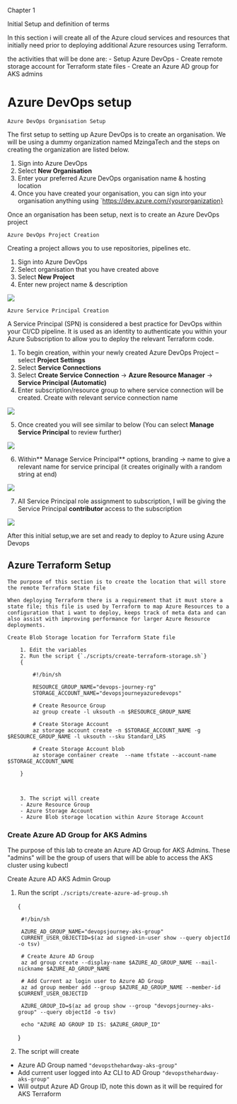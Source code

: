 Chapter 1 

Initial Setup and definition of terms 

In this section i will create all of the Azure cloud services and resources that initially need prior to deploying additional Azure resources using Terraform. 

 the activities that will be done are: 
    - Setup Azure DevOps
    - Create remote storage account for Terraform state files
    - Create an Azure AD group for AKS admins

# Azure DevOps setup

    Azure DevOps Organisation Setup

The first setup to setting up Azure DevOps is to create an organisation. We will be using a dummy organization named MzingaTech and the steps on creating the organization are listed below.

1. Sign into Azure DevOps
2. Select **New Organisation**
3. Enter your preferred Azure DevOps organisation name & hosting location 
4. Once you have created your organisation, you can sign into your organisation anything using
`https://dev.azure.com/{yourorganization}

Once an organisation has been setup, next is to create an Azure DevOps project

    Azure DevOps Project Creation

Creating a project allows you to use repositories, pipelines etc. 

1. Sign into Azure DevOps
2. Select organisation that you have created above
3. Select **New Project**
4. Enter new project name & description

![](images/azure-devops-project-creation.png)

    
    Azure Service Principal Creation

A Service Principal (SPN) is considered a best practice for DevOps within your CI/CD pipeline. It is used as an identity to authenticate you within your Azure Subscription to allow you to deploy the relevant Terraform code.

1. To begin creation, within your newly created Azure DevOps Project – select **Project Settings**
2. Select **Service Connections**
3. Select **Create Service Connection** -> **Azure Resource Manager** -> **Service Principal (Automatic)**
4. Enter subscription/resource group to where service connection will be created. Create with relevant service connection name

![](images/azure-devops-service-connection.png)

5. Once created you will see similar to below (You can select **Manage Service Principal** to review further)

![](images/azure-devops-service-connection-2.png)

6. Within** Manage Service Principal** options, branding -> name to give a relevant name for service principal (it creates originally with a random string at end)

![](images/azure-devops-service-connection-3.png)

7. All Service Principal role assignment to subscription, I will be giving the Service Principal **contributor** access to the subscription

![](images/azure-devops-service-connection-4.png)

After this initial setup,we are set and ready to deploy to Azure using Azure Devops 



## Azure Terraform Setup

    The purpose of this section is to create the location that will store the remote Terraform State file

    When deploying Terraform there is a requirement that it must store a state file; this file is used by Terraform to map Azure Resources to a configuration that i want to deploy, keeps track of meta data and can also assist with improving performance for larger Azure Resource deployments.

    Create Blob Storage location for Terraform State file
            
        1. Edit the variables
        2. Run the script {`./scripts/create-terraform-storage.sh`}
        {

            #!/bin/sh

            RESOURCE_GROUP_NAME="devops-journey-rg"
            STORAGE_ACCOUNT_NAME="devopsjourneyazuredevops"

            # Create Resource Group
            az group create -l uksouth -n $RESOURCE_GROUP_NAME

            # Create Storage Account
            az storage account create -n $STORAGE_ACCOUNT_NAME -g $RESOURCE_GROUP_NAME -l uksouth --sku Standard_LRS

            # Create Storage Account blob
            az storage container create  --name tfstate --account-name $STORAGE_ACCOUNT_NAME

        }



        3. The script will create
        - Azure Resource Group
        - Azure Storage Account
        - Azure Blob storage location within Azure Storage Account



### Create Azure AD Group for AKS Admins

The purpose of this lab to create an Azure AD Group for AKS Admins. These "admins" will be the group of users that will be able to access the AKS cluster using kubectl

  Create Azure AD AKS Admin Group
1. Run the script `./scripts/create-azure-ad-group.sh`

    {

        #!/bin/sh

        AZURE_AD_GROUP_NAME="devopsjourney-aks-group"
        CURRENT_USER_OBJECTID=$(az ad signed-in-user show --query objectId -o tsv)

        # Create Azure AD Group
        az ad group create --display-name $AZURE_AD_GROUP_NAME --mail-nickname $AZURE_AD_GROUP_NAME

        # Add Current az login user to Azure AD Group
        az ad group member add --group $AZURE_AD_GROUP_NAME --member-id $CURRENT_USER_OBJECTID

        AZURE_GROUP_ID=$(az ad group show --group "devopsjourney-aks-group" --query objectId -o tsv)

        echo "AZURE AD GROUP ID IS: $AZURE_GROUP_ID"

    }

2. The script will create
- Azure AD Group named `"devopsthehardway-aks-group"`
- Add current user logged into Az CLI to AD Group `"devopsthehardway-aks-group"`
- Will output Azure AD Group ID, note this down as it will be required for AKS Terraform